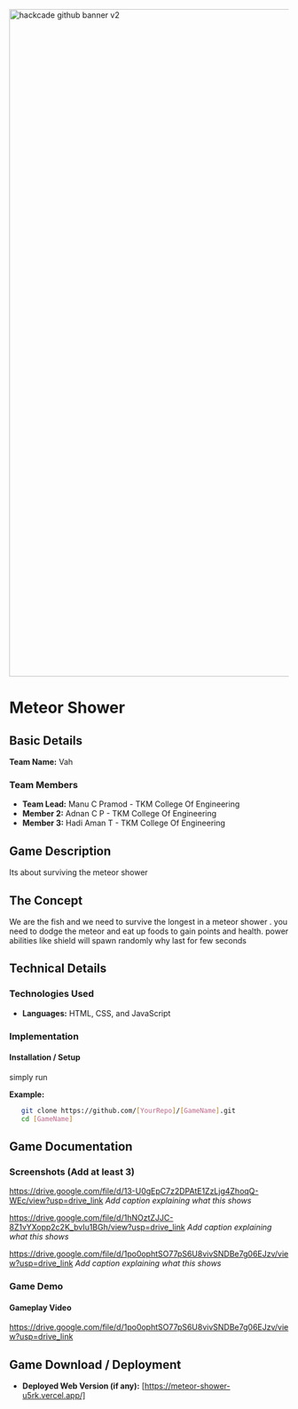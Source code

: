 <img width="3188" height="1202" alt="hackcade github banner v2" src="https://github.com/user-attachments/assets/0c4c3dcb-c5f7-46e7-965d-e4571edb09e9" />

# Meteor Shower

## Basic Details

**Team Name:** Vah

### Team Members
- **Team Lead:** Manu C Pramod - TKM College Of Engineering
- **Member 2:** Adnan C P - TKM College Of Engineering
- **Member 3:** Hadi Aman T - TKM College Of Engineering

## Game Description
Its about surviving the meteor shower

## The Concept
We are the fish and we need to survive the longest in a meteor shower . you need to dodge the meteor and eat up foods to gain points and health. power abilities like shield will spawn randomly why last for few seconds

## Technical Details

### Technologies Used
- **Languages:** HTML, CSS, and JavaScript

### Implementation

#### Installation / Setup
simply run

**Example:**
```bash
   git clone https://github.com/[YourRepo]/[GameName].git
   cd [GameName]
```

## Game Documentation

### Screenshots (Add at least 3)

https://drive.google.com/file/d/13-U0gEpC7z2DPAtE1ZzLjg4ZhoqQ-WEc/view?usp=drive_link
*Add caption explaining what this shows*

https://drive.google.com/file/d/1hNOztZJJC-8Z1vYXopp2c2K_bvIu1BGh/view?usp=drive_link
*Add caption explaining what this shows*

https://drive.google.com/file/d/1po0ophtSO77pS6U8vivSNDBe7g06EJzv/view?usp=drive_link
*Add caption explaining what this shows*

### Game Demo

#### Gameplay Video
https://drive.google.com/file/d/1po0ophtSO77pS6U8vivSNDBe7g06EJzv/view?usp=drive_link  

## Game Download / Deployment
- **Deployed Web Version (if any):** [https://meteor-shower-u5rk.vercel.app/]

